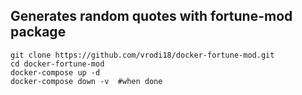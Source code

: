 ## Generates random quotes with fortune-mod package
```
git clone https://github.com/vrodi18/docker-fortune-mod.git
cd docker-fortune-mod
docker-compose up -d
docker-compose down -v  #when done
```
